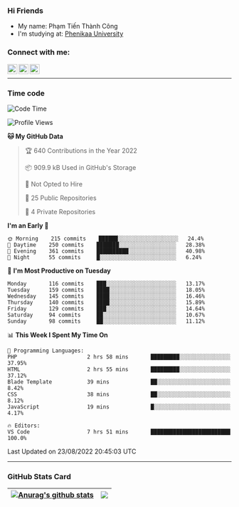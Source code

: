 ### Hi Friends

- My name: Phạm Tiến Thành Công
- I'm studying at: [Phenikaa University]


### Connect with me:
[<img align="left" alt="PhamTienThanhCong | Facebook" width="22px" src="https://upload.wikimedia.org/wikipedia/commons/thumb/1/16/Facebook-icon-1.png/640px-Facebook-icon-1.png" />][facebook]
[<img align="left" alt="PhamTienThanhCong | Zalo" width="22px" src="https://www.anphatpc.com.vn/template/anphat_2020v2/images/icon-zalo.jpg" />][zalo]
[<img align="left" alt="PhamTienThanhCong | LinkedIn" width="22px" src="https://cdn3.iconfinder.com/data/icons/inficons/512/linkedin.png" />][linkedin]

<br />

---

### Time code

<!--START_SECTION:waka-->
![Code Time](http://img.shields.io/badge/Code%20Time-536%20hrs%2040%20mins-blue)

![Profile Views](http://img.shields.io/badge/Profile%20Views-2-blue)

**🐱 My GitHub Data** 

> 🏆 640 Contributions in the Year 2022
 > 
> 📦 909.9 kB Used in GitHub's Storage 
 > 
> 🚫 Not Opted to Hire
 > 
> 📜 25 Public Repositories 
 > 
> 🔑 4 Private Repositories  
 > 
**I'm an Early 🐤** 

```text
🌞 Morning    215 commits    ██████░░░░░░░░░░░░░░░░░░░   24.4% 
🌆 Daytime    250 commits    ███████░░░░░░░░░░░░░░░░░░   28.38% 
🌃 Evening    361 commits    ██████████░░░░░░░░░░░░░░░   40.98% 
🌙 Night      55 commits     █░░░░░░░░░░░░░░░░░░░░░░░░   6.24%

```
📅 **I'm Most Productive on Tuesday** 

```text
Monday       116 commits    ███░░░░░░░░░░░░░░░░░░░░░░   13.17% 
Tuesday      159 commits    ████░░░░░░░░░░░░░░░░░░░░░   18.05% 
Wednesday    145 commits    ████░░░░░░░░░░░░░░░░░░░░░   16.46% 
Thursday     140 commits    ████░░░░░░░░░░░░░░░░░░░░░   15.89% 
Friday       129 commits    ███░░░░░░░░░░░░░░░░░░░░░░   14.64% 
Saturday     94 commits     ██░░░░░░░░░░░░░░░░░░░░░░░   10.67% 
Sunday       98 commits     ██░░░░░░░░░░░░░░░░░░░░░░░   11.12%

```


📊 **This Week I Spent My Time On** 

```text
💬 Programming Languages: 
PHP                      2 hrs 58 mins       █████████░░░░░░░░░░░░░░░░   37.95% 
HTML                     2 hrs 55 mins       █████████░░░░░░░░░░░░░░░░   37.12% 
Blade Template           39 mins             ██░░░░░░░░░░░░░░░░░░░░░░░   8.42% 
CSS                      38 mins             ██░░░░░░░░░░░░░░░░░░░░░░░   8.12% 
JavaScript               19 mins             █░░░░░░░░░░░░░░░░░░░░░░░░   4.17%

🔥 Editors: 
VS Code                  7 hrs 51 mins       █████████████████████████   100.0%

```


 Last Updated on 23/08/2022 20:45:03 UTC
<!--END_SECTION:waka-->

---

### GitHub Stats Card

| <a href="https://github.com/phamtienthanhcong"><img align="center" src="https://github-readme-stats.vercel.app/api?username=PhamTienThanhCong&show_icons=true&include_all_commits=true&theme=buefy&hide_border=true&theme=ocean_dark" alt="Anurag's github stats" /></a> | <a href="https://github.com/phamtienthanhcong"><img align="center" src="https://github-readme-stats.vercel.app/api/top-langs/?username=PhamTienThanhCong&layout=compact&theme=buefy&hide_border=true&theme=ocean_dark" /></a> |
| ------------- | ------------- |

[Phenikaa University]: https://phenikaa-uni.edu.vn/vi
[facebook]: https://www.facebook.com/phamtienthanhcong
[linkedin]: https://linkedin.com/in/phamtienthanhcong
[zalo]: https://zalo.me/0396396332
[tiktok]: https://www.tiktok.com/@phamtienthanhcong
[web]: https://github.com/PhamTienThanhCong/web_dev
[min project]: https://github.com/PhamTienThanhCong/Project-Of-Web
[c and cpp]: https://github.com/PhamTienThanhCong/Code_C_and_Cpro
[python]: https://github.com/PhamTienThanhCong/Python_beginer
